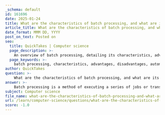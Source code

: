 ```yaml
---
_schema: default
id: 161696
date: 2025-01-24
title: What are the characteristics of batch processing, and what are its advantages and disadvantages?
article_title: What are the characteristics of batch processing, and what are its advantages and disadvantages?
date_format: MMM DD, YYYY
post_on_text: Posted on
seo:
  title: QuickTakes | Computer science
  page_description: >-
    An overview of batch processing, detailing its characteristics, advantages, and disadvantages, highlighting its efficiency in handling large data volumes while also discussing the challenges it presents, particularly regarding real-time processing.
  page_keywords: >-
    batch processing, characteristics, advantages, disadvantages, automated execution, scheduled jobs, error handling, data transformation, parallel processing, operational efficiency, cost-effectiveness, scalability, ETL processes, latency, debugging, maintenance, real-time processing
author: QuickTakes
question: >-
    What are the characteristics of batch processing, and what are its advantages and disadvantages?
answer: >-
    Batch processing is a method of executing a series of jobs or transactions as a single group, which is particularly useful for handling large volumes of data efficiently. Below are the key characteristics, advantages, and disadvantages of batch processing:\n\n### Characteristics of Batch Processing\n\n1. **Automated Execution**: Once initiated, batch processing requires no user interaction, allowing for automated execution of tasks.\n  \n2. **Scheduled Jobs**: Batch jobs are typically scheduled to run at specific intervals (e.g., nightly, weekly) to optimize resource usage and minimize the impact on system performance during peak hours.\n\n3. **Error Handling**: Batch processing systems are designed to manage errors and exceptions that may occur during processing, including logging errors and implementing retry mechanisms to ensure data integrity.\n\n4. **Data Transformation**: Efficient data transformations are crucial in batch processing to ensure that data is in the correct format for analysis or reporting.\n\n5. **Parallel Processing**: To enhance performance, batch processing can utilize parallel processing techniques, allowing multiple tasks to be executed simultaneously, thereby reducing overall processing time.\n\n### Advantages of Batch Processing\n\n1. **Operational Efficiency**: Batch processing allows for the efficient handling of large volumes of data, which can lead to faster processing times and lower operational costs due to reduced human oversight.\n\n2. **Cost-Effectiveness**: By automating repetitive tasks and scheduling jobs during off-peak hours, organizations can save on resource costs and improve overall productivity.\n\n3. **Scalability**: Batch processing can be scaled to handle increasing data volumes, especially with the use of distributed architectures and cloud computing.\n\n4. **Error Management**: The ability to log errors and handle exceptions systematically helps maintain data integrity and reliability.\n\n5. **Suitable for ETL Processes**: Batch processing is often used for Extract, Transform, Load (ETL) jobs to load data into data warehouses, making it essential for data management in enterprises.\n\n### Disadvantages of Batch Processing\n\n1. **Latency**: One of the primary drawbacks is the inherent delay in results. Since tasks are processed in groups, users may have to wait until the entire batch is completed to receive any output, which is unsuitable for applications requiring real-time responses.\n\n2. **Debugging and Maintenance**: Maintaining batch processing systems can be complex. Small errors or data issues can escalate quickly, making debugging challenging. Identifying the source of a problem in a large batch can be time-consuming.\n\n3. **Scalability Challenges**: While batch processing can be scaled, as data volumes grow, systems may struggle to keep up, especially if the processing time and intervals between scheduled runs decrease.\n\n4. **Limited Real-Time Processing**: Batch processing is not designed for real-time data processing, which can be a significant limitation for applications that require immediate feedback or updates.\n\nIn conclusion, while batch processing is a powerful technique for managing large volumes of data efficiently, it is essential to weigh its advantages against its limitations, particularly in contexts where real-time processing is critical.
subject: Computer science
file_name: what-are-the-characteristics-of-batch-processing-and-what-are-its-advantages-and-disadvantages.md
url: /learn/computer-science/questions/what-are-the-characteristics-of-batch-processing-and-what-are-its-advantages-and-disadvantages
score: -1.0
---
```


&nbsp;